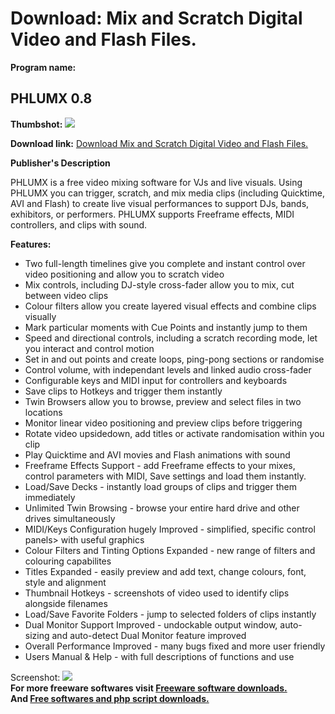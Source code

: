 # Download: Mix and Scratch Digital Video and Flash Files.

**Program name:**

## PHLUMX 0.8

  
**Thumbshot:** ![](http://www.freewarefiles.com/screenshot/phlumx_md.gif)   
  
**Download link:** [Download Mix and Scratch Digital Video and Flash Files.](http://freesoftwares.boysofts.com/PHLUMX_program_22694.html)  
  


**Publisher's Description**  
  


PHLUMX is a free video mixing software for VJs and live visuals. Using PHLUMX you can trigger, scratch, and mix media clips (including Quicktime, AVI and Flash) to create live visual performances to support DJs, bands, exhibitors, or performers. PHLUMX supports Freeframe effects, MIDI controllers, and clips with sound. 

**Features:**

  * Two full-length timelines give you complete and instant control over video positioning and allow you to scratch video 
  * Mix controls, including DJ-style cross-fader allow you to mix, cut between video clips 
  * Colour filters allow you create layered visual effects and combine clips visually 
  * Mark particular moments with Cue Points and instantly jump to them 
  * Speed and directional controls, including a scratch recording mode, let you interact and control motion 
  * Set in and out points and create loops, ping-pong sections or randomise 
  * Control volume, with independant levels and linked audio cross-fader 
  * Configurable keys and MIDI input for controllers and keyboards 
  * Save clips to Hotkeys and trigger them instantly 
  * Twin Browsers allow you to browse, preview and select files in two locations 
  * Monitor linear video positioning and preview clips before triggering 
  * Rotate video upsidedown, add titles or activate randomisation within you clip 
  * Play Quicktime and AVI movies and Flash animations with sound 
  * Freeframe Effects Support - add Freeframe effects to your mixes, control parameters with MIDI, Save settings and load them instantly. 
  * Load/Save Decks - instantly load groups of clips and trigger them immediately 
  * Unlimited Twin Browsing - browse your entire hard drive and other drives simultaneously 
  * MIDI/Keys Configuration hugely Improved - simplified, specific control panels> with useful graphics 
  * Colour Filters and Tinting Options Expanded - new range of filters and colouring capabilites 
  * Titles Expanded - easily preview and add text, change colours, font, style and alignment 
  * Thumbnail Hotkeys - screenshots of video used to identify clips alongside filenames 
  * Load/Save Favorite Folders - jump to selected folders of clips instantly 
  * Dual Monitor Support Improved - undockable output window, auto-sizing and auto-detect Dual Monitor feature improved 
  * Overall Performance Improved - many bugs fixed and more user friendly 
  * Users Manual & Help - with full descriptions of functions and use 

  
  
Screenshot: ![](http://www.freewarefiles.com/screenshot/phlumx.gif)   
**For more freeware softwares visit [Freeware software downloads.](http://freesoftwares.boysofts.com/)**   
**And [Free softwares and php script downloads.](http://www.boysofts.com/)**
